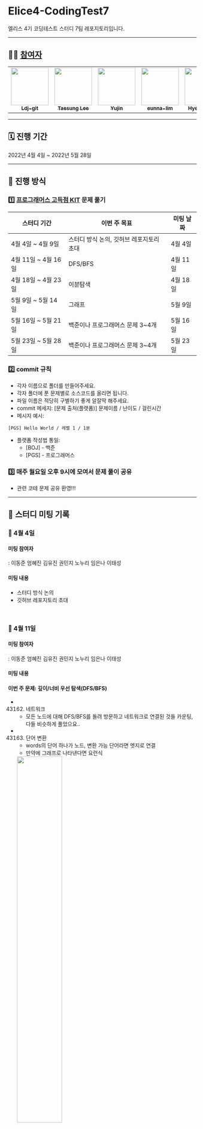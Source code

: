 # Elice4-CodingTest7

엘리스 4기 코딩테스트 스터디 7팀 레포지토리입니다.

---

## 🏃🏻 [참여자](https://github.com/Ldj-git/elice4-CodingTest7/graphs/contributors)

<table>
  <tr>
    <td align="center"><a href="https://github.com/Ldj-git"><img src="https://avatars.githubusercontent.com/u/68588092?v=4" width="100px;" alt=""/><br /><sub><b>Ldj-git</b></td>
    <td align="center"><a href="https://github.com/2taesung"><img src="https://avatars.githubusercontent.com/u/66891085?v=4" width="100px;" alt=""/><br /><sub><b>Taesung Lee</b></td>
    <td align="center"><a href="https://github.com/elizabethgim"><img src="https://avatars.githubusercontent.com/u/65852282?v=4" width="100px;" alt=""/><br /><sub><b>Yujin</b></td>
    <td align="center"><a href="https://github.com/eunna-lim"><img src="https://avatars.githubusercontent.com/u/63828084?v=4" width="100px;" alt=""/><br /><sub><b>eunna-lim</b></td>
    <td align="center"><a href="https://github.com/hyejineom-dev"><img src="https://avatars.githubusercontent.com/u/40953167?v=4" width="100px;" alt=""/><br /><sub><b>Hye-jin Eom</b></td>
    <td align="center"><a href="https://github.com/kminzy"><img src="https://avatars.githubusercontent.com/u/55342113?v=4" width="100px;" alt=""/><br /><sub><b>kminzy</b></td>
    <td align="center"><a href="https://github.com/nohnoori"><img src="https://avatars.githubusercontent.com/u/69712183?v=4" width="100px;" alt=""/><br /><sub><b>nohnoori</b></td>
    </tr>
</table>

---

## 🗓 진행 기간

2022년 4월 4일 ~ 2022년 5월 28일

---

## 📐 진행 방식

### 1️⃣ [프로그래머스 고득점 KIT](https://programmers.co.kr/learn/challenges?tab=algorithm_practice_kit) 문제 풀기

| 스터디 기간         | 이번 주 목표       | 미팅 날짜                |
| ------------------- | ------------------ | ------------------------ |
| 4월  4일 ~ 4월  9일 | 스터디 방식 논의, 깃허브 레포지토리 초대 | 4월 4일 |
| 4월 11일 ~ 4월 16일 | DFS/BFS | 4월 11일 |
| 4월 18일 ~ 4월 23일 | 이분탐색 | 4월 18일 |
| 5월  9일 ~ 5월 14일 | 그래프 | 5월 9일 |
| 5월 16일 ~ 5월 21일 | 백준이나 프로그래머스 문제 3~4개 | 5월 16일 |
| 5월 23일 ~ 5월 28일 | 백준이나 프로그래머스 문제 3~4개 | 5월 23일 |

### 2️⃣ commit 규칙
- 각자 이름으로 폴더를 만들어주세요. 
- 각자 폴더에 푼 문제별로 소스코드를 올리면 됩니다.
- 파일 이름은 적당히 구별하기 좋게 알잘딱 해주세요.
- commit 메세지: [문제 출처(플랫폼)] 문제이름 / 난이도 / 걸린시간
- 메시지 예시: 
```
[PGS] Hello World / 레벨 1 / 1분
```
- 플랫폼 작성법 통일: 
  * [BOJ] - 백준 
  * [PGS] - 프로그래머스

### 3️⃣ 매주 월요일 오후 9시에 모여서 문제 풀이 공유

- 관련 코테 문제 공유 환영!!!

---

## 📓 스터디 미팅 기록

### 🔸 4월 4일
#### 미팅 참여자
: 이동준 엄혜진 김유진 권민지 노누리 임은나 이태성
#### 미팅 내용
- 스터디 방식 논의
- 깃허브 레포지토리 초대

<br/>

### 🔸 4월 11일

#### 미팅 참여자

: 이동준 엄혜진 김유진 권민지 노누리 임은나 이태성

#### 미팅 내용

#### 이번 주 문제: 깊이/너비 우선 탐색(DFS/BFS)

- 43162. 네트워크
  - 모든 노드에 대해 DFS/BFS를 돌려 방문하고 네트워크로 연결된 것들 카운팅, 다들 비슷하게 풀었으요..
- 43163. 단어 변환

  - words의 단어 하나가 노드, 변환 가능 단어라면 엣지로 연결
  - 만약에 그래프로 나타낸다면 요런식

  <img src="https://media.discordapp.net/attachments/934288741047107628/963060643991261264/image.png" width="50%;" alt=""/>

  - 시작 단어에서 DFS/BFS 돌려서 타겟 도착하면 몇단계 거쳐 갔나 세서 반환
  - **단어간 변환 가능한지 확인하는 부분을 만드는게 핵심!**

- 43164. 여행경로

  - 여러 경로가 나올수 있는데 그중 알파벳순으로 가장 먼저오는걸 반환해야함!

  <img src="https://i.ibb.co/ygY0H0j/Kakao-Talk-20220412-000743760.jpg" width="50%;" alt="Kakao-Talk-20220412-000743760" border="0">

  - 여러 방법 중 [하나](https://github.com/Ldj-git/elice4-CodingTest7/blob/57e5d79d6e439c6e534666a9150027f65d2f9de5/%EC%9D%B4%EB%8F%99%EC%A4%80/2%EC%A3%BC%EC%B0%A8%20DFS%2CBFS/%5BPGS%5D%2043164.cpp#L11-L40) DFS로 모든 가능한 경로들은 저장하고 알파벳순으로 정렬해서 가장 앞에 오는 경로를 반환

  - [두번째 방법](https://github.com/Ldj-git/elice4-CodingTest7/blob/57e5d79d6e439c6e534666a9150027f65d2f9de5/%EB%85%B8%EB%88%84%EB%A6%AC/2%EC%A3%BC%EC%B0%A8%20BFS%2CDFS/travel_routes.py#L1-L22) (코드는 dfs를 반복문으로 구현했네요) [비슷한 방법](https://github.com/Ldj-git/elice4-CodingTest7/blob/57e5d79d6e439c6e534666a9150027f65d2f9de5/%EA%B9%80%EC%9C%A0%EC%A7%84/2%EC%A3%BC%EC%B0%A8%20DFS%2C%20BFS/%5BPGS%5D%20%EC%97%AC%ED%96%89%EA%B2%BD%EB%A1%9C.py#L1-L28)

    - 누리님 설명

      > - dictionary를 이용하여 연결되는 노드를 표시해주었다.
      > - 다음 경로가 있는 공항은 마지막 경로에 도달할때까지 (다음 경로가 없는 공항에 도달할때까지) dictionary에서 값을 pop하여 stack에 추가해준다.
      > - 다음 경로가 없는 경우에는 answer 리스트에 값을 넣어주고 다시 돌아오면서 하나씩 answer에 값을 넣어준다.

    - 제가 이해한 내용..
      > - 티켓의 정보들을 딕셔너리로 바꿔주고
      > - **딕셔너리를 알파벳순으로 정렬하고**
      > - 마찬가지로 DFS를 돌리는데 딕셔너리에서 pop을 해서 방문여부를 봐주고
      > - **answer배열의 순서를 마지막에 뒤집어준다.** ~~약간 후위순회 느낌??~~

- 43165. 타겟 넘버

  - 다들 DFS나 BFS를 사용해 비슷하게 풀었습니다.
  - 조금 다른 방법으로 [비트마스킹으로도 할 수 있습니다.](https://github.com/Ldj-git/elice4-CodingTest7/blob/57e5d79d6e439c6e534666a9150027f65d2f9de5/%EC%9D%B4%EB%8F%99%EC%A4%80/2%EC%A3%BC%EC%B0%A8%20DFS%2CBFS/%5BPGS%5D%2043165.cpp#L46-L67)
  - [idx를 따로 저장하지 않고 numbers자체를 슬라이싱해서 하는 방법](https://github.com/Ldj-git/elice4-CodingTest7/blob/57e5d79d6e439c6e534666a9150027f65d2f9de5/%EC%97%84%ED%98%9C%EC%A7%84/DFS%2CBFS/targetNumber_43165.py#L17-L28)

- 파이썬 팁

  - 파이썬 전역변수

    - 함수 안에 함수에서는 nonlocal
    - 아니면 global
    - [참고](https://juhi.tistory.com/6)

  - 파이썬에서 list는 뮤터블이다...(수정 가능)

    - [참고](https://wikidocs.net/32277)

  - 파이썬 zip
    - [공식문서](https://docs.python.org/3/library/functions.html#zip)
    - [한글](https://wikidocs.net/32#zip)

#### 다음 주 문제: 이분탐색

###### 어렵겠지만 할수있을껍니다 화이팅...
